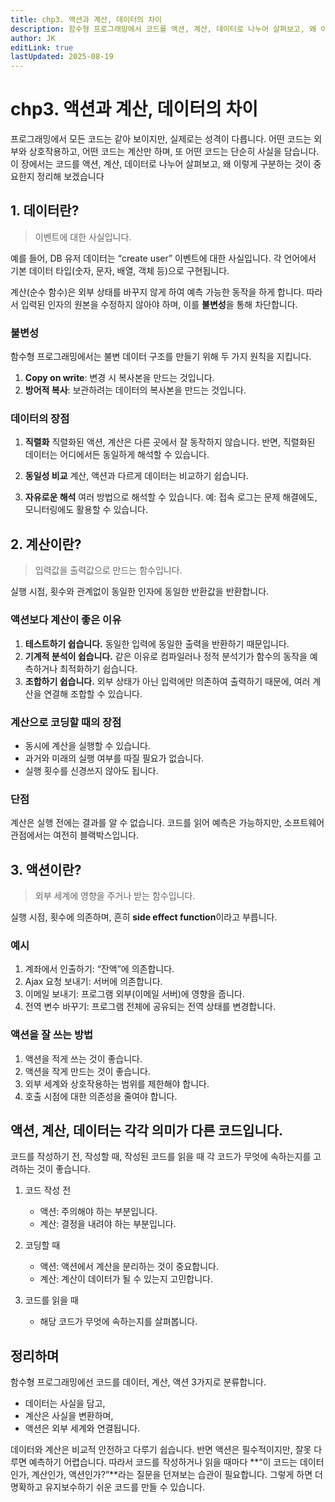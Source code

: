 ```yaml
---
title: chp3. 액션과 계산, 데이터의 차이
description: 함수형 프로그래밍에서 코드를 액션, 계산, 데이터로 나누어 살펴보고, 왜 이렇게 구분하는 것이 중요한지 정리해 보겠습니다.
author: JK
editLink: true
lastUpdated: 2025-08-19
---
```


# chp3. 액션과 계산, 데이터의 차이

프로그래밍에서 모든 코드는 같아 보이지만, 실제로는 성격이 다릅니다. 어떤 코드는 외부와 상호작용하고, 어떤 코드는 계산만 하며, 또 어떤 코드는 단순히 사실을 담습니다. 이 장에서는 코드를 액션, 계산, 데이터로 나누어 살펴보고, 왜 이렇게 구분하는 것이 중요한지 정리해 보겠습니다

## 1. 데이터란?

> 이벤트에 대한 사실입니다.

예를 들어, DB 유저 데이터는 “create user” 이벤트에 대한 사실입니다.
각 언어에서 기본 데이터 타입(숫자, 문자, 배열, 객체 등)으로 구현됩니다.

계산(순수 함수)은 외부 상태를 바꾸지 않게 하여 예측 가능한 동작을 하게 합니다. 따라서 입력된 인자의 원본을 수정하지 않아야 하며, 이를 **불변성**을 통해 차단합니다.

### 불변성

함수형 프로그래밍에서는 불변 데이터 구조를 만들기 위해 두 가지 원칙을 지킵니다.

1. **Copy on write**: 변경 시 복사본을 만드는 것입니다.
2. **방어적 복사**: 보관하려는 데이터의 복사본을 만드는 것입니다.

### 데이터의 장점

1. **직렬화**
   직렬화된 액션, 계산은 다른 곳에서 잘 동작하지 않습니다. 반면, 직렬화된 데이터는 어디에서든 동일하게 해석할 수 있습니다.

2. **동일성 비교**
   계산, 액션과 다르게 데이터는 비교하기 쉽습니다.

3. **자유로운 해석**
   여러 방법으로 해석할 수 있습니다.
   예: 접속 로그는 문제 해결에도, 모니터링에도 활용할 수 있습니다.

## 2. 계산이란?

> 입력값을 출력값으로 만드는 함수입니다.

실행 시점, 횟수와 관계없이 동일한 인자에 동일한 반환값을 반환합니다.

### 액션보다 계산이 좋은 이유

1. **테스트하기 쉽습니다.** 동일한 입력에 동일한 출력을 반환하기 때문입니다.
2. **기계적 분석이 쉽습니다.** 같은 이유로 컴파일러나 정적 분석기가 함수의 동작을 예측하거나 최적화하기 쉽습니다.
3. **조합하기 쉽습니다.** 외부 상태가 아닌 입력에만 의존하여 출력하기 때문에, 여러 계산을 연결해 조합할 수 있습니다.

### 계산으로 코딩할 때의 장점

-   동시에 계산을 실행할 수 있습니다.
-   과거와 미래의 실행 여부를 따질 필요가 없습니다.
-   실행 횟수를 신경쓰지 않아도 됩니다.

### 단점

계산은 실행 전에는 결과를 알 수 없습니다. 코드를 읽어 예측은 가능하지만, 소프트웨어 관점에서는 여전히 블랙박스입니다.

## 3. 액션이란?

> 외부 세계에 영향을 주거나 받는 함수입니다.

실행 시점, 횟수에 의존하며, 흔히 **side effect function**이라고 부릅니다.

### 예시

1. 계좌에서 인출하기: “잔액”에 의존합니다.
2. Ajax 요청 보내기: 서버에 의존합니다.
3. 이메일 보내기: 프로그램 외부(이메일 서버)에 영향을 줍니다.
4. 전역 변수 바꾸기: 프로그램 전체에 공유되는 전역 상태를 변경합니다.

### 액션을 잘 쓰는 방법

1. 액션을 적게 쓰는 것이 좋습니다.
2. 액션을 작게 만드는 것이 좋습니다.
3. 외부 세계와 상호작용하는 범위를 제한해야 합니다.
4. 호출 시점에 대한 의존성을 줄여야 합니다.

## 액션, 계산, 데이터는 각각 의미가 다른 코드입니다.

코드를 작성하기 전, 작성할 때, 작성된 코드를 읽을 때 각 코드가 무엇에 속하는지를 고려하는 것이 좋습니다.

1. 코드 작성 전

    - 액션: 주의해야 하는 부분입니다.
    - 계산: 결정을 내려야 하는 부분입니다.

2. 코딩할 때

    - 액션: 액션에서 계산을 분리하는 것이 중요합니다.
    - 계산: 계산이 데이터가 될 수 있는지 고민합니다.

3. 코드를 읽을 때

    - 해당 코드가 무엇에 속하는지를 살펴봅니다.

## 정리하며

함수형 프로그래밍에선 코드를 데이터, 계산, 액션 3가지로 분류합니다.

-   데이터는 사실을 담고,
-   계산은 사실을 변환하며,
-   액션은 외부 세계와 연결됩니다.

데이터와 계산은 비교적 안전하고 다루기 쉽습니다. 반면 액션은 필수적이지만, 잘못 다루면 예측하기 어렵습니다. 따라서 코드를 작성하거나 읽을 때마다 **“이 코드는 데이터인가, 계산인가, 액션인가?”**라는 질문을 던져보는 습관이 필요합니다. 그렇게 하면 더 명확하고 유지보수하기 쉬운 코드를 만들 수 있습니다.
